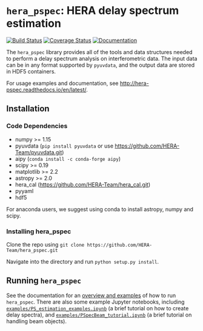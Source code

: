 # ``hera_pspec``: HERA delay spectrum estimation

[![Build Status](https://travis-ci.org/HERA-Team/hera_pspec.svg?branch=master)](https://travis-ci.org/HERA-Team/hera_pspec)
[![Coverage Status](https://coveralls.io/repos/github/HERA-Team/hera_pspec/badge.svg?branch=master)](https://coveralls.io/github/HERA-Team/hera_pspec?branch=master)
[![Documentation](https://readthedocs.org/projects/hera-pspec/badge/?version=latest)](https://readthedocs.org/projects/hera-pspec/badge/?version=latest)

The ``hera_pspec`` library provides all of the tools and data structures needed to perform a delay spectrum analysis on interferometric data. The input data can be in any format supported by ``pyuvdata``, and the output data are stored in HDF5 containers.

For usage examples and documentation, see http://hera-pspec.readthedocs.io/en/latest/.

## Installation

### Code Dependencies

* numpy >= 1.15
* pyuvdata (`pip install pyuvdata` or use https://github.com/HERA-Team/pyuvdata.git)
* aipy (```conda install -c conda-forge aipy```)
* scipy >= 0.19
* matplotlib >= 2.2
* astropy >= 2.0
* hera_cal (https://github.com/HERA-Team/hera_cal.git)
* pyyaml
* hdf5

For anaconda users, we suggest using conda to install astropy, numpy and scipy.

### Installing hera_pspec
Clone the repo using
`git clone https://github.com/HERA-Team/hera_pspec.git`

Navigate into the directory and run `python setup.py install`.

## Running `hera_pspec`

See the documentation for an [overview and examples](http://hera-pspec.readthedocs.io/en/latest/pspec.html) of how to run `hera_pspec`. There are also some example Jupyter notebooks, including [`examples/PS_estimation_examples.ipynb`](examples/PS_estimation_example.ipynb) (a brief tutorial on how to create delay spectra), and [`examples/PSpecBeam_tutorial.ipynb`](examples/PSpecBeam_tutorial.ipynb) (a brief tutorial on handling beam objects).
